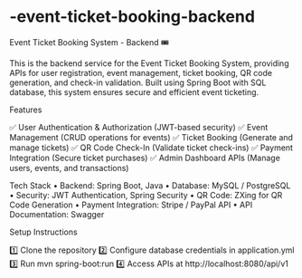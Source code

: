 # -event-ticket-booking-backend


Event Ticket Booking System - Backend 🎟️

This is the backend service for the Event Ticket Booking System, providing APIs for user registration, event management, ticket booking, QR code generation, and check-in validation. Built using Spring Boot with SQL database, this system ensures secure and efficient event ticketing.

Features

✅ User Authentication & Authorization (JWT-based security)
✅ Event Management (CRUD operations for events)
✅ Ticket Booking (Generate and manage tickets)
✅ QR Code Check-In (Validate ticket check-ins)
✅ Payment Integration (Secure ticket purchases)
✅ Admin Dashboard APIs (Manage users, events, and transactions)

Tech Stack
	•	Backend: Spring Boot, Java
	•	Database: MySQL / PostgreSQL
	•	Security: JWT Authentication, Spring Security
	•	QR Code: ZXing for QR Code Generation
	•	Payment Integration: Stripe / PayPal API
	•	API Documentation: Swagger

Setup Instructions

1️⃣ Clone the repository
2️⃣ Configure database credentials in application.yml
3️⃣ Run mvn spring-boot:run
4️⃣ Access APIs at http://localhost:8080/api/v1
